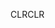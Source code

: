 <span data-ttu-id="2456d-101">CLR</span><span class="sxs-lookup"><span data-stu-id="2456d-101">CLR</span></span>